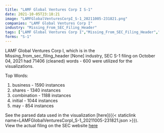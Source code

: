```yaml
---
title: "LAMF Global Ventures Corp I S-1"
date: 2021-10-05T23:18:21
image: "LAMFGlobalVenturesCorpI_S-1_20211005-231821.png"
companies: "LAMF Global Ventures Corp I"
industry: "Missing_From_SEC_Filing_Header"
tags: ["LAMF Global Ventures Corp I","Missing_From_SEC_Filing_Header","10-04-2021","S-1"]
forms: "S-1"
---
```

LAMF Global Ventures Corp I, which is in the Missing_from_sec_filing_header [None] industry, SEC S-1 filing on October 04, 2021 had 71406 (cleaned) words - 600 were utilized for the visualizations.

Top Words:
1. business - 1590 instances
2. shares - 1340 instances
3. combination - 1188 instances
4. initial - 1044 instances
5. may - 854 instances


See the parsed data used in the visualization [here]({{< staticlink name=LAMFGlobalVenturesCorpI_S-1_20211005-231821.json >}}).  
View the actual filing on the SEC website [here](https://www.sec.gov/Archives/edgar/data/1879297/0001193125-21-290063.txt)